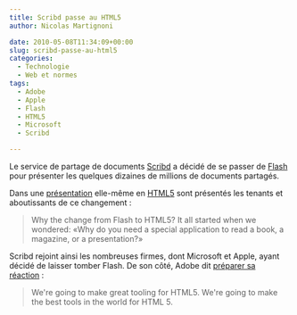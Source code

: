 ```yaml
---
title: Scribd passe au HTML5
author: Nicolas Martignoni

date: 2010-05-08T11:34:09+00:00
slug: scribd-passe-au-html5
categories:
  - Technologie
  - Web et normes
tags:
  - Adobe
  - Apple
  - Flash
  - HTML5
  - Microsoft
  - Scribd

---
```

Le service de partage de documents [Scribd][1] a décidé de se passer de [Flash][2] pour présenter les quelques dizaines de millions de documents partagés.

Dans une [présentation][3] elle-même en [HTML5][4] sont présentés les tenants et aboutissants de ce changement :

> Why the change from Flash to HTML5? It all started when we wondered: «Why do you need a special application to read a book, a magazine, or a presentation?»

Scribd rejoint ainsi les nombreuses firmes, dont Microsoft et Apple, ayant décidé de laisser tomber Flash. De son côté, Adobe dit [préparer sa réaction][5] :

> We're going to make great tooling for HTML5. We're going to make the best tools in the world for HTML 5.

 [1]: https://www.scribd.com/
 [2]: https://fr.wikipedia.org/wiki/Adobe_Flash
 [3]: https://www.scribd.com/documents/30964170/Scribd-in-HTML5
 [4]: https://www.w3.org/TR/html5/
 [5]: https://techcrunch.com/2010/05/05/adobe-cto-kevin-lynch-were-going-to-make-the-best-tools-in-the-world-for-html5/

<!--more-->
